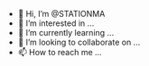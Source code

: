 - 👋 Hi, I’m @STATIONMA
- 👀 I’m interested in ...
- 🌱 I’m currently learning ...
- 💞️ I’m looking to collaborate on ...
- 📫 How to reach me ...

<!---
STATIONMA/STATIONMA is a ✨ special ✨ repository because its `README.md` (this file) appears on your GitHub profile.
You can click the Preview link to take a look at your changes.
--->
